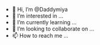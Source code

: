 - 👋 Hi, I’m @Daddymiya
- 👀 I’m interested in ...
- 🌱 I’m currently learning ...
- 💞️ I’m looking to collaborate on ...
- 📫 How to reach me ...

<!---
Daddymiya/Daddymiya is a ✨ special ✨ repository because its `README.md` (this file) appears on your GitHub profile.
You can clickd the Preview link to take a look at your changes.
--->
